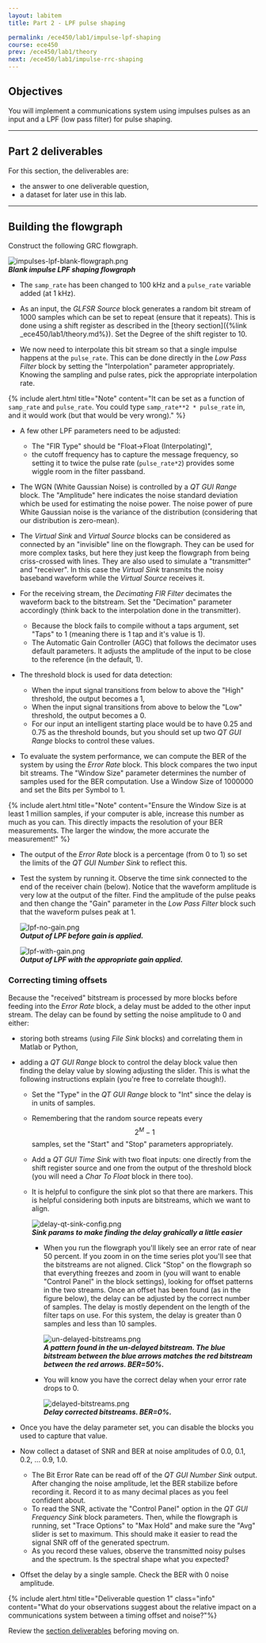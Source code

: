 ```yaml
---
layout: labitem
title: Part 2 - LPF pulse shaping

permalink: /ece450/lab1/impulse-lpf-shaping
course: ece450
prev: /ece450/lab1/theory
next: /ece450/lab1/impulse-rrc-shaping
---
```


## Objectives

You will implement a communications system using impulses pulses as an input and a LPF (low pass filter) for pulse shaping.

---

## Part 2 deliverables

For this section, the deliverables are:

- the answer to one deliverable question,
- a dataset for later use in this lab.

---

## Building the flowgraph

Construct the following GRC flowgraph.

  ![impulses-lpf-blank-flowgraph.png](figures/impulses-lpf-blank-flowgraph.png) <br>
  __*Blank impulse LPF shaping flowgraph*__

- The `samp_rate` has been changed to 100 kHz and a `pulse_rate` variable added (at 1 kHz).

- As an input, the *GLFSR Source* block generates a random bit stream of 1000 samples which can be set to repeat (ensure that it repeats). This is done using a shift register as described in the [theory section]({%link _ece450/lab1/theory.md%}). Set the Degree of the shift register to 10.

- We now need to interpolate this bit stream so that a single impulse happens at the `pulse_rate`. This can be done directly in the *Low Pass Filter* block by setting the "Interpolation" parameter appropriately. Knowing the sampling and pulse rates, pick the appropriate interpolation rate.

{% include alert.html title="Note" content="It can be set as a function of `samp_rate` and `pulse_rate`. You could type `samp_rate**2 * pulse_rate` in, and it would work (but that would be very wrong)." %}

- A few other LPF parameters need to be adjusted:
  - The "FIR Type" should be "Float->Float (Interpolating)",
  - the cutoff frequency has to capture the message frequency, so setting it to twice the pulse rate (`pulse_rate*2`) provides some wiggle room in the filter passband.

- The WGN (White Gaussian Noise) is controlled by a *QT GUI Range* block. The "Amplitude" here indicates the noise standard deviation which be used for estimating the noise power. The noise power of pure White Gaussian noise is the variance of the distribution (considering that our distribution is zero-mean).

- The *Virtual Sink* and *Virtual Source* blocks can be considered as connected by an "invisible" line on the flowgraph. They can be used for more complex tasks, but here they just keep the flowgraph from being criss-crossed with lines. They are also used to simulate a "transmitter" and "receiver". In this case the *Virtual Sink* transmits the noisy baseband waveform while the *Virtual Source* receives it.

- For the receiving stream, the *Decimating FIR Filter* decimates the waveform back to the bitstream. Set the "Decimation" parameter accordingly (think back to the interpolation done in the transmitter).
  - Because the block fails to compile without a taps argument, set "Taps" to 1 (meaning there is 1 tap and it's value is 1).
  - The Automatic Gain Controller (AGC) that follows the decimator uses default parameters. It adjusts the amplitude of the input to be close to the reference (in the default, 1).

- The threshold block is used for data detection:
  - When the input signal transitions from below to above the "High" threshold, the output becomes a 1,
  - When the input signal transitions from above to below the "Low" threshold, the output becomes a 0.
  - For our input an intelligent starting place would be to have 0.25 and 0.75 as the threshold bounds, but you should set up two *QT GUI Range* blocks to control these values.

- To evaluate the system performance, we can compute the BER of the system by using the *Error Rate* block. This block compares the two input bit streams. The "Window Size" parameter determines the number of samples used for the BER computation. Use a Window Size of 1000000 and set the Bits per Symbol to 1.

{% include alert.html title="Note" content="Ensure the Window Size is at least 1 million samples, if your computer is able, increase this number as much as you can. This directly impacts the resolution of your BER measurements. The larger the window, the more accurate the measurement!" %}

- The output of the *Error Rate* block is a percentage (from 0 to 1) so set the limits of the *QT GUI Number Sink* to reflect this.

- Test the system by running it. Observe the time sink connected to the end of the receiver chain (below). Notice that the waveform amplitude is very low at the output of the filter. Find the amplitude of the pulse peaks and then change the "Gain" parameter in the *Low Pass Filter* block such that the waveform pulses peak at 1.

    ![lpf-no-gain.png](figures/lpf-no-gain.png) <br>
    __*Output of LPF before gain is applied.*__

    ![lpf-with-gain.png](figures/lpf-with-gain.png) <br>
    __*Output of LPF with the appropriate gain applied.*__

### Correcting timing offsets

Because the "received" bitstream is processed by more blocks before feeding into the *Error Rate* block, a delay must be added to the other input stream. The delay can be found by setting the noise amplitude to 0 and either:

- storing both streams (using *File Sink* blocks) and correlating them in Matlab or Python,
- adding a *QT GUI Range* block to control the delay block value then finding the delay value by slowing adjusting the slider. This is what the following instructions explain (you're free to correlate though!).
  - Set the "Type" in the *QT GUI Range* block to "Int" since the delay is in units of samples.
  - Remembering that the random source repeats every $$2^M-1$$ samples, set the "Start" and "Stop" parameters appropriately.
  - Add a *QT GUI Time Sink* with two float inputs: one directly from the shift register source and one from the output of the threshold block (you will need a *Char To Float* block in there too).
  - It is helpful to configure the sink plot so that there are markers. This is helpful considering both inputs are bitstreams, which we want to align.

      ![delay-qt-sink-config.png](figures/delay-qt-sink-config.png) <br>
      __*Sink params to make finding the delay grahically a little easier*__

    - When you run the flowgraph you'll likely see an error rate of near 50 percent. If you zoom in on the time series plot you'll see that the bitstreams are not aligned. Click "Stop" on the flowgraph so that everything freezes and zoom in (you will want to enable "Control Panel" in the block settings), looking for offset patterns in the two streams. Once an offset has been found (as in the figure below), the delay can be adjusted by the correct number of samples. The delay is mostly dependent on the length of the filter taps on use. For this system, the delay is greater than 0 samples and less than 10 samples.

      ![un-delayed-bitstreams.png](figures/un-delayed-bitstreams.png)<br>
      __*A pattern found in the un-delayed bitstream. The blue bitstream between the blue arrows matches the red bitstream between the red arrows. BER=50%.*__

    - You will know you have the correct delay when your error rate drops to 0.

      ![delayed-bitstreams.png](figures/delayed-bitstreams.png)<br>
      __*Delay corrected bitstreams. BER=0%.*__

- Once you have the delay parameter set, you can disable the blocks you used to capture that value.

- Now collect a dataset of SNR and BER at noise amplitudes of 0.0, 0.1, 0.2, ... 0.9, 1.0.
  - The Bit Error Rate can be read off of the *QT GUI Number Sink* output. After changing the noise amplitude, let the BER stabilize before recording it. Record it to as many decimal places as you feel confident about.
  - To read the SNR, activate the "Control Panel" option in the *QT GUI Frequency Sink* block parameters. Then, while the flowgraph is running, set "Trace Options" to "Max Hold" and make sure the "Avg" slider is set to maximum. This should make it easier to read the signal SNR off of the generated spectrum.
  - As you record these values, observe the transmitted noisy pulses and the spectrum. Is the spectral shape what you expected?

- Offset the delay by a single sample. Check the BER with 0 noise amplitude.

{% include alert.html title="Deliverable question 1" class="info" content="What do your observations suggest about the relative impact on a communications system between a timing offset and noise?"%}

Review the [section deliverables](#part-2-deliverables) beforing moving on.
